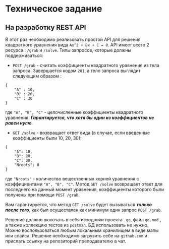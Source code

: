 # Техническое задание
## На разработку REST API

В этот раз необходимо реализовать простой API для решения квадратного уравнения вида ```Ax^2 + Bx + C = 0```.
API имеет всего 2 ресурса : ```/grab``` и ```/solve```. Типы запросов, которые должны поддерживаться:

* ```POST /grab``` - считать коэффициенты квадратного уравнения из тела запроса. Завершается кодом ```201```, а тело запроса выглядит следующим образом :
```
{
    "A" : 10,
    "B" : 20,
    "C" : 30
}
```
где ```"A", "B", "C"``` - целочисленные коэффициенты квадратного уравнения. ***Гарантируется, что хотя бы один из коэффициентов не равен нулю.***

* ```GET /solve``` - возвращает ответ вида (в случае, если введенные коэффициенты были 10, 20, 30):
```
{
    "A": 10,
    "B": 20,
    "C": 30,
    "Nroots": 0
}
```
где ```"Nroots"``` - количество вещественных корней уравнения с коэффициентами ```"A", "B", "C"```. Метод ```GET /solve``` возвращает ответ для последнего на данный момент уравнения, коэффициенты которого были получены при помощи ```POST /grab```.

Вам гарантируется, что метод ```GET /solve``` будет вызываться ***только после того***, как был осуществлен как минимум один запрос ```POST /grab```. 


Решение должно включать в себя исходники проекта ```.go```, файл ```go.mod``` , а также коллекцию тестов из ```postman```. БД использовать не нужно. Можно воспользоваться любым локальным хранилищем в виде мапы или слайса. Решение необходимо загрузить себе на ```github.com``` и прислать ссылку на репозиторий преподавателю в чат.